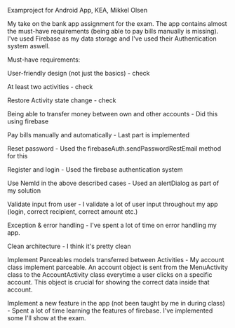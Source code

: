 Examproject for Android App, KEA, Mikkel Olsen

My take on the bank app assignment for the exam.
The app contains almost the must-have requirements (being able to pay bills manually is missing). 
I've used Firebase as my data storage and I've used their Authentication system aswell.

Must-have requirements:

User-friendly design (not just the basics) - check

At least two activities - check

Restore Activity state change - check

Being able to transfer money between own and other accounts - Did this using firebase

Pay bills manually and automatically - Last part is implemented

Reset password - Used the firebaseAuth.sendPasswordRestEmail method for this

Register and login - Used the firebase authentication system

Use NemId in the above described cases - Used an alertDialog as part of my solution

Validate input from user - I validate a lot of user input throughout my app (login, correct recipient, correct amount etc.)

Exception & error handling - I've spent a lot of time on error handling my app.

Clean architecture - I think it's pretty clean

Implement Parceables models transferred between Activities - My account class implement parceable. An account object is sent 
from the MenuActivity class to the AccountActivity class everytime a user clicks on a specific account. This object is crucial for showing the correct data inside that account.

Implement a new feature in the app (not been taught by me in during class) - Spent a lot of time learning the features of firebase. I've implemented some I'll show at the exam.

